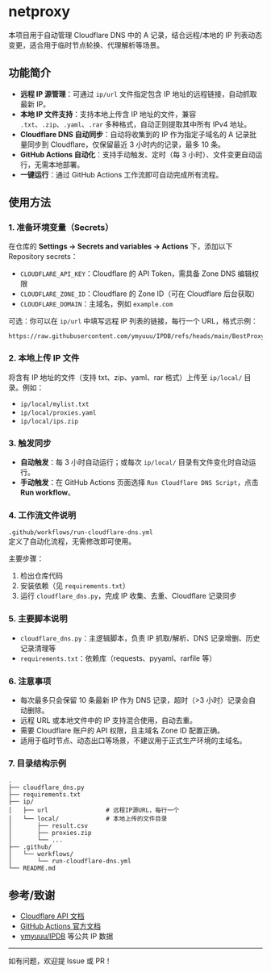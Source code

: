 # netproxy

本项目用于自动管理 Cloudflare DNS 中的 A 记录，结合远程/本地的 IP 列表动态变更，适合用于临时节点轮换、代理解析等场景。

## 功能简介

- **远程 IP 源管理**：可通过 `ip/url` 文件指定包含 IP 地址的远程链接，自动抓取最新 IP。
- **本地 IP 文件支持**：支持本地上传含 IP 地址的文件，兼容 `.txt`、`.zip`、`.yaml`、`.rar` 多种格式，自动正则提取其中所有 IPv4 地址。
- **Cloudflare DNS 自动同步**：自动将收集到的 IP 作为指定子域名的 A 记录批量同步到 Cloudflare，仅保留最近 3 小时内的记录，最多 10 条。
- **GitHub Actions 自动化**：支持手动触发、定时（每 3 小时）、文件变更自动运行，无需本地部署。
- **一键运行**：通过 GitHub Actions 工作流即可自动完成所有流程。

## 使用方法

### 1. 准备环境变量（Secrets）

在仓库的 **Settings → Secrets and variables → Actions** 下，添加以下 Repository secrets：

- `CLOUDFLARE_API_KEY`：Cloudflare 的 API Token，需具备 Zone DNS 编辑权限
- `CLOUDFLARE_ZONE_ID`：Cloudflare 的 Zone ID（可在 Cloudflare 后台获取）
- `CLOUDFLARE_DOMAIN`：主域名，例如 `example.com`

可选：你可以在 `ip/url` 中填写远程 IP 列表的链接，每行一个 URL，格式示例：

```
https://raw.githubusercontent.com/ymyuuu/IPDB/refs/heads/main/BestProxy/bestproxy.txt
```

### 2. 本地上传 IP 文件

将含有 IP 地址的文件（支持 txt、zip、yaml、rar 格式）上传至 `ip/local/` 目录。例如：

- `ip/local/mylist.txt`
- `ip/local/proxies.yaml`
- `ip/local/ips.zip`

### 3. 触发同步

- **自动触发**：每 3 小时自动运行；或每次 `ip/local/` 目录有文件变化时自动运行。
- **手动触发**：在 GitHub Actions 页面选择 `Run Cloudflare DNS Script`，点击 **Run workflow**。

### 4. 工作流文件说明

`.github/workflows/run-cloudflare-dns.yml`  
定义了自动化流程，无需修改即可使用。

主要步骤：

1. 检出仓库代码
2. 安装依赖（见 `requirements.txt`）
3. 运行 `cloudflare_dns.py`，完成 IP 收集、去重、Cloudflare 记录同步

### 5. 主要脚本说明

- `cloudflare_dns.py`：主逻辑脚本，负责 IP 抓取/解析、DNS 记录增删、历史记录清理等
- `requirements.txt`：依赖库（requests、pyyaml、rarfile 等）

### 6. 注意事项

- 每次最多只会保留 10 条最新 IP 作为 DNS 记录，超时（>3 小时）记录会自动删除。
- 远程 URL 或本地文件中的 IP 支持混合使用，自动去重。
- 需要 Cloudflare 账户的 API 权限，且主域名 Zone ID 配置正确。
- 适用于临时节点、动态出口等场景，不建议用于正式生产环境的主域名。

### 7. 目录结构示例

```
.
├── cloudflare_dns.py
├── requirements.txt
├── ip/
│   ├── url                # 远程IP源URL，每行一个
│   └── local/             # 本地上传的文件目录
│       ├── result.csv
│       ├── proxies.zip
│       └── ...
├── .github/
│   └── workflows/
│       └── run-cloudflare-dns.yml
└── README.md
```

## 参考/致谢

- [Cloudflare API 文档](https://api.cloudflare.com/)
- [GitHub Actions 官方文档](https://docs.github.com/en/actions)
- [ymyuuu/IPDB](https://github.com/ymyuuu/IPDB) 等公共 IP 数据

---

如有问题，欢迎提 Issue 或 PR！
